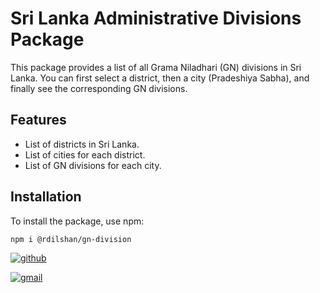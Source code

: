 

# Sri Lanka Administrative Divisions Package

This package provides a list of all Grama Niladhari (GN) divisions in Sri Lanka. You can first select a district, then a city (Pradeshiya Sabha), and finally see the corresponding GN divisions.

## Features

- List of districts in Sri Lanka.
- List of cities for each district.
- List of GN divisions for each city.

## Installation

To install the package, use npm:

```sh
npm i @rdilshan/gn-division

```
[![github](https://img.shields.io/badge/GitHub-100000?style=for-the-badge&logo=github&logoColor=white)](https://github.com/Rdilshan)

[![gmail](https://img.shields.io/badge/Gmail-D14836?style=for-the-badge&logo=gmail&logoColor=white)](mailto:rdilshan077788@gmail.com)

